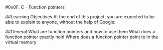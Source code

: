 #0x0F. C - Function pointers

##Learning Objectives
At the end of this project, you are expected to be able to explain to anyone, without the help of Google:

##General
What are function pointers and how to use them
What does a function pointer exactly hold
Where does a function pointer point to in the virtual memory
